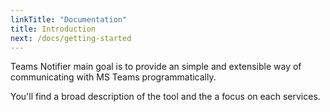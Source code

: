 ```yaml
---
linkTitle: "Documentation"
title: Introduction
next: /docs/getting-started
---
```


Teams Notifier main goal is to provide an simple and extensible way of communicating with MS Teams programmatically.

You'll find a broad description of the tool and the a focus on each services.

